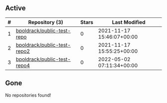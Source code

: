 ## Active
| # | Repository (3) | Stars | Last Modified |
| --- | --- | --- | --- |
| 1 | [bpoldrack/public-test-repo](https://gin.g-node.org/bpoldrack/public-test-repo) | 0 | 2021-11-17 15:46:07+00:00 |
| 2 | [bpoldrack/public-test-repo2](https://gin.g-node.org/bpoldrack/public-test-repo2) | 0 | 2021-11-17 15:55:25+00:00 |
| 3 | [bpoldrack/public-test-repo4](https://gin.g-node.org/bpoldrack/public-test-repo4) | 0 | 2022-05-02 07:11:34+00:00 |

## Gone
No repositories found!

